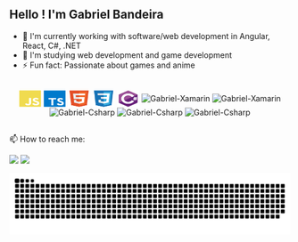## Hello ! I'm Gabriel Bandeira

- 🔭 I'm currently working with software/web development in Angular, React, C#, .NET
- 🌱 I'm studying web development and game development
- ⚡ Fun fact: Passionate about games and anime

<div style="display: inline_block" align="center"><br>
  <img align="center" alt="Gabriel-Js" height="30" width="40" src="https://raw.githubusercontent.com/devicons/devicon/master/icons/javascript/javascript-plain.svg">
  <img align="center" alt="Gabriel-Ts" height="30" width="40" src="https://raw.githubusercontent.com/devicons/devicon/master/icons/typescript/typescript-plain.svg">
  <img align="center" alt="Gabriel-HTML" height="30" width="40" src="https://raw.githubusercontent.com/devicons/devicon/master/icons/html5/html5-original.svg">
  <img align="center" alt="Gabriel-CSS" height="30" width="40" src="https://raw.githubusercontent.com/devicons/devicon/master/icons/css3/css3-original.svg">
  <img align="center" alt="Gabriel-Csharp" height="30" width="40" src="https://raw.githubusercontent.com/devicons/devicon/master/icons/csharp/csharp-original.svg">
  <img align="center" alt="Gabriel-Xamarin" height="30" width="40" src="https://raw.githubusercontent.com/devicons/devicon/master/icons/xamarin/angular-original.svg">
  <img align="center" alt="Gabriel-Xamarin" height="30" width="40" src="https://raw.githubusercontent.com/devicons/devicon/master/icons/xamarin/bootstrap-original.svg">
  <img align="center" alt="Gabriel-Csharp" height="30" width="40" src="https://raw.githubusercontent.com/devicons/devicon/master/icons/csharp/git-original.svg">
  <img align="center" alt="Gabriel-Csharp" height="30" width="40" src="https://raw.githubusercontent.com/devicons/devicon/master/icons/postman-original.svg">
  <img align="center" alt="Gabriel-Csharp" height="30" width="40" src="https://raw.githubusercontent.com/devicons/devicon/master/icons/godot-original.svg">
</div>

## 

📫 How to reach me:
 
<a href="https://www.linkedin.com/in/gabriel-bandeira-2329421a2/" target="_blank"><img src="https://img.shields.io/badge/-LinkedIn-%230077B5?style=for-the-badge&logo=linkedin&logoColor=white" target="_blank"></a>
<a href = "mailto:gabrielvbdev@gmail.com"><img src="https://img.shields.io/badge/-Gmail-%23333?style=for-the-badge&logo=gmail&logoColor=white" target="_blank"></a>

<img src="https://raw.githubusercontent.com/GabrielVbandeira/GabrielVbandeira/output/snake.svg" alt="Snake animation" />

###
